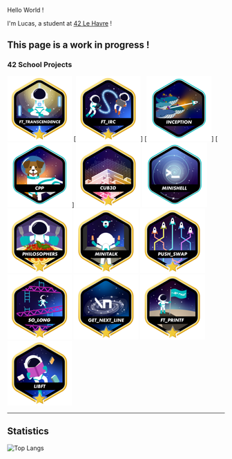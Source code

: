 Hello World !

I'm Lucas, a student at [42 Le Havre](https://www.42lehavre.fr) !

This page is a work in progress !
----------

### 42 School Projects

[![Duchemil's 42 ft_transcendence Score](https://github.com/KylianAUBRY/IMG/blob/master/ft_transcendencem.png)](https://github.com/lolopss/Transcendence)
[![Duchemil's 42 ft_irc Score](https://github.com/KylianAUBRY/IMG/blob/master/ft_ircm.png)]
[![Duchemil's 42 inception Score](https://github.com/KylianAUBRY/IMG/blob/master/inceptione.png)]
[![Duchemil's 42 CPP Score](https://github.com/KylianAUBRY/IMG/blob/master/cppe.png)]
[![Duchemil's 42 cube3D Score](https://github.com/KylianAUBRY/IMG/blob/master/cub3dm.png)](https://github.com/Duchemil/cub3d)
[![Duchemil's 42 minishell Score](https://github.com/KylianAUBRY/IMG/blob/master/minishelle.png)](https://github.com/Duchemil/minishell)
[![Duchemil's 42 Philosophers Score](https://github.com/KylianAUBRY/IMG/blob/master/philosophersm.png)](https://github.com/Duchemil/philosophers)
[![Duchemil's 42 minitalk Score](https://github.com/KylianAUBRY/IMG/blob/master/minitalkm.png)](https://github.com/Duchemil/Minitalk)
[![kyaubry's 42 push_swap Score](https://github.com/KylianAUBRY/IMG/blob/master/push_swapm.png)](https://github.com/Duchemil/push_swap)
[![kyaubry's 42 so_long Score](https://github.com/KylianAUBRY/IMG/blob/master/so_longm.png)](https://github.com/Duchemil/so_long)
[![kyaubry's 42 get_next_line Score](https://github.com/KylianAUBRY/IMG/blob/master/get_next_linem.png)](https://github.com/Duchemil/gnl)
[![kyaubry's 42 ft_printf Score](https://github.com/KylianAUBRY/IMG/blob/master/ft_printfm.png)](https://github.com/Duchemil/printf)
[![Duchemil's 42 Libft Score](https://github.com/KylianAUBRY/IMG/blob/master/libftm.png)](https://github.com/Duchemil/libft)

----------

## Statistics

![Top Langs](https://github-readme-stats.vercel.app/api/top-langs/?username=Duchemil&layout=compact)
